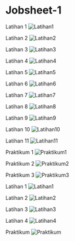 # Jobsheet-1
Latihan 1
![Latihan1](https://github.com/Fareladzin/Jobsheet-1/blob/master/HelloTelkom.PNG)

Latihan 2
![Latihan2](https://github.com/Fareladzin/Jobsheet-1/blob/master/Variabel.PNG)

Latihan 3
![Latihan3](https://github.com/Fareladzin/Jobsheet-1/blob/master/Aritmatika.PNG)

Latihan 4
![Latihan4](https://github.com/Fareladzin/Jobsheet-1/blob/master/Inputan.PNG)

Latihan 5
![Latihan5](https://github.com/Fareladzin/Jobsheet-1/blob/master/Kondisi.PNG)

Latihan 6
![Latihan6](https://github.com/Fareladzin/Jobsheet-1/blob/master/KonversiNilai.PNG)

Latihan 7
![Latihan7](https://github.com/Fareladzin/Jobsheet-1/blob/master/PilihanKondisi.PNG)

Latihan 8 
![Latihan8](https://github.com/Fareladzin/Jobsheet-1/blob/master/Beasiswa.PNG)

Latihan 9
![Latihan9](https://github.com/Fareladzin/Jobsheet-1/blob/master/PerulanganIf.PNG)

Latihan 10
![Latihan10](https://github.com/Fareladzin/Jobsheet-1/blob/master/Counter.PNG)

Latihan 11
![Latihan11](https://github.com/Fareladzin/Jobsheet-1/blob/master/PernyataanWhile.PNG)


Praktikum 1
![Praktikum1](https://github.com/Fareladzin/Jobsheet-1/blob/master/LuasBola.PNG)

Praktikum 2
![Praktikum2](https://github.com/Fareladzin/Jobsheet-1/blob/master/KonversiSuhu.PNG)

Praktikum 3
![Praktikum3](https://github.com/Fareladzin/Jobsheet-1/blob/master/Data.PNG)


Latihan 1
![Latihan1](https://github.com/Fareladzin/Jobsheet-1/blob/master/FungsiDoWhile.PNG)

Latihan 2
![Latihan2](https://github.com/Fareladzin/Jobsheet-1/blob/master/PilihanMenu.PNG)

Latihan 3
![Latihan3](https://github.com/Fareladzin/Jobsheet-1/blob/master/FungsiPengembalianNilai.PNG)

Latihan 4
![Latihan4](https://github.com/Fareladzin/Jobsheet-1/blob/master/FungsiRekursif.PNG)


Praktikum
![Praktikum](https://github.com/Fareladzin/Jobsheet-1/blob/master/PenerapanFor.PNG)

